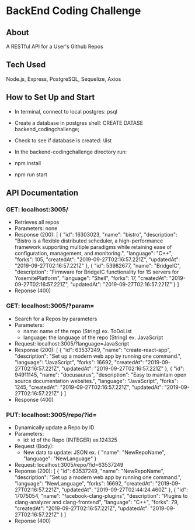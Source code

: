 # BackEnd Coding Challenge

## About
A RESTful API for a User's Github Repos 

## Tech Used
Node.js, Express, PostgreSQL, Sequelize, Axios 

## How to Set Up and Start 
- In terminal, connect to local postgres: psql
- Create a database in postgres shell: CREATE DATASE backend_codingchallenge; 
- Check to see if database is created: \list

-  In the backend-codingchallenge directory run: 
  - npm install
  - npm run start

## API Documentation 

### GET: localhost:3005/ 
  - Retrieves all repos 
  - Parameters: none
  - Response (200): 
    [
      {
        "id": 16303023,
        "name": "bistro",
        "description": "Bistro is a flexible distributed scheduler, a high-performance framework supporting multiple paradigms while retaining ease of configuration, management, and monitoring.",
        "language": "C++",
        "forks": 105,
        "createdAt": "2019-09-27T02:16:57.221Z",
        "updatedAt": "2019-09-27T02:16:57.221Z"
      },
      {
        "id": 53982677,
        "name": "BridgeIC",
        "description": "Firmware for BridgeIC functionality for 1S servers for YosemitePlatform",
        "language": "Shell",
        "forks": 17,
        "createdAt": "2019-09-27T02:16:57.221Z",
        "updatedAt": "2019-09-27T02:16:57.221Z"
      }
    ]
  - Reponse (400)

### GET: localhost:3005/?param=
  - Search for a Repos by parameters
  - Parameters:
    - name: name of the repo (String) ex. ToDoList
    - language: the language of the repo (String) ex. JavaScript
  - Request: localhost:3005/?language=JavaScript
  - Response (200): 
    [
      {
        "id": 63537249,
        "name": "create-react-app",
        "description": "Set up a modern web app by running one command.",
        "language": "JavaScript",
        "forks": 16692,
        "createdAt": "2019-09-27T02:16:57.221Z",
        "updatedAt": "2019-09-27T02:16:57.221Z"
      },
      {
        "id": 94911145,
        "name": "docusaurus",
        "description": "Easy to maintain open source documentation websites.",
        "language": "JavaScript",
        "forks": 1245,
        "createdAt": "2019-09-27T02:16:57.221Z",
        "updatedAt": "2019-09-27T02:16:57.221Z"
      }
    ] 
  - Response (400)

### PUT: localhost:3005/repo/?id=
  - Dynamically update a Repo by ID
  - Parameters: 
    - id: id of the Repo (INTEGER) ex.124325
  - Request (Body): 
    - New data to update: JSON 
      ex. {
        "name": "NewRepoName",
        "language": "NewLanguage"
      }
  - Request: localhost:3005/repo/?id=63537249
  - Reponse (200): 
    [
      {
        "id": 63537249,
        "name": "NewRepoName",
        "description": "Set up a modern web app by running one command.",
        "language": "NewLanguage",
        "forks": 16692,
        "createdAt": "2019-09-27T02:16:57.221Z",
        "updatedAt": "2019-09-27T02:44:24.460Z"
      },
      {
        "id": 17075054,
        "name": "facebook-clang-plugins",
        "description": "Plugins to clang-analyzer and clang-frontend",
        "language": "C++",
        "forks": 79,
        "createdAt": "2019-09-27T02:16:57.221Z",
        "updatedAt": "2019-09-27T02:16:57.221Z"
      }
    ]
  - Reponse (400)




